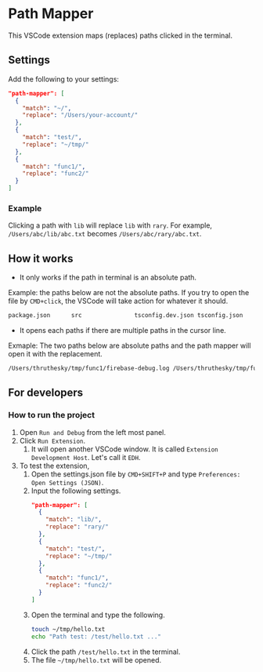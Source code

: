 # Path Mapper

This VSCode extension maps (replaces) paths clicked in the terminal.

## Settings

Add the following to your settings:

```json
"path-mapper": [
  {
    "match": "~/",
    "replace": "/Users/your-account/"
  },
  {
    "match": "test/",
    "replace": "~/tmp/"
  },
  {
    "match": "func1/",
    "replace": "func2/"
  }
]
```

### Example

Clicking a path with `lib` will replace `lib` with `rary`. For example, `/Users/abc/lib/abc.txt` becomes `/Users/abc/rary/abc.txt`.


## How it works

- It only works if the path in terminal is an absolute path.

Example: the paths below are not the absolute paths. If you try to open the file by `CMD+click`, the VSCode will take action for whatever it should.

```txt
package.json      src               tsconfig.dev.json tsconfig.json
```

- It opens each paths if there are multiple paths in the cursor line.

Exmaple: The two paths below are absolute paths and the path mapper will open it with the replacement.

```txt
/Users/thruthesky/tmp/func1/firebase-debug.log /Users/thruthesky/tmp/func1/firebase.json
```

## For developers

### How to run the project

1. Open `Run and Debug` from the left most panel.
2. Click `Run Extension`.
   1. It will open another VSCode window. It is called `Extension Development Host`. Let's call it `EDH`.
3. To test the extension,
   1. Open the settings.json file by `CMD+SHIFT+P` and type `Preferences: Open Settings (JSON)`.
   2. Input the following settings.
      ```json
      "path-mapper": [
        {
          "match": "lib/",
          "replace": "rary/"
        },
        {
          "match": "test/",
          "replace": "~/tmp/"
        },
        {
          "match": "func1/",
          "replace": "func2/"
        }
      ]
      ```
    3. Open the terminal and type the following.
        ```sh
        touch ~/tmp/hello.txt
        echo "Path test: /test/hello.txt ..."
        ```
    4. Click the path `/test/hello.txt` in the terminal.
    5. The file `~/tmp/hello.txt` will be opened.